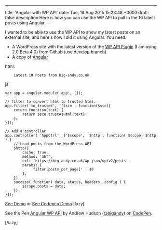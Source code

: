 ---
title: 'Angular with WP API'
date: Tue, 18 Aug 2015 15:23:48 +0000
draft: false
description:Here is how you can use the WP API to pull in the 10 latest posts using Angular.---

I wanted to be able to use the WP API to show my latest posts on an external site, and here's how I did it using Angular. You need:

*   A WordPress site with the latest version of the [WP API Plugin](https://github.com/WP-API/WP-API) (I am using 2.0 Beta 4.0) from Github (use develop branch)
*   A copy of [Angular](https://angularjs.org/)

html:

    
    
    	Latest 10 Posts from big-andy.co.uk
    	
    		
    			
    			
    		
    	
    
    

js:

    
    var app = angular.module('app', []);
    
    // filter to convert html to trusted html.
    app.filter('to_trusted', ['$sce', function($sce){
    	return function(text) {
    		return $sce.trustAsHtml(text);
    	};
    }]);
    
    // Add a controller
    app.controller( 'AppCtrl', ['$scope', '$http', function( $scope, $http ) {
    	// Load posts from the WordPress API
    	$http({
    		cache: true,
    		method: 'GET',
    		url: 'https://big-andy.co.uk/wp-json/wp/v2/posts',
    		params: {
    			'filter[posts_per_page]' : 10
    		},
    	}).
    	success( function( data, status, headers, config ) {
    		$scope.posts = data;
    	});
    }]);
    

[See Demo](http://bigandy.pw/angular/) or [See Codepen Demo](http://codepen.io/bigandy/pen/aOxPLM/) \[lazy\]

See the Pen [Angular WP API](http://codepen.io/bigandy/pen/aOxPLM/) by Andrew Hudson ([@bigandy](http://codepen.io/bigandy)) on [CodePen](http://codepen.io).

\[/lazy\]